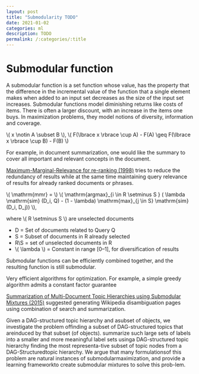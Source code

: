 ```yaml
---
layout: post
title: "Submodularity TODO"
date: 2021-01-02
categories: ml
description: TODO
permalink: /:categories/:title
---
```


[comment]: <> (image: /images/transformer-feed-forward.png)

<script src="https://polyfill.io/v3/polyfill.min.js?features=es6"></script>
<script id="MathJax-script" async src="https://cdn.jsdelivr.net/npm/mathjax@3/es5/tex-mml-chtml.js"></script>


# Submodular function

A submodular function is a set function whose value, has the property that the difference in the incremental value of the function that a single element makes when added to an input set decreases as the size of the input set increases. Submodular functions model diminishing returns like costs of items. There is often a larger discount, with an increase in the items one buys. In maximization problems, they model notions of diversity, information and coverage.

<div>
\( x \notin A \subset B \), 
\( F(\lbrace x \rbrace \cup A) - F(A) \geq F(\lbrace x \rbrace \cup B) - F(B) \)
</div>

For example, in document summarization, one would like the summary to cover all important and relevant concepts in the document.

[Maximum-Marginal-Relevance for re-ranking (1998)](https://www.cs.cmu.edu/~jgc/publication/The_Use_MMR_Diversity_Based_LTMIR_1998.pdf) tries to reduce the redundancy of results while at the same time maintaining query relevance of results for already ranked documents or phrases.

<div>
\( \mathrm{mmr} = \)
\( \mathrm{argmax}_{i \in R \setminus S } ( \lambda \mathrm{sim} (D_i, Q) - (1 - \lambda) \mathrm{max}_{j \in S} \mathrm{sim} (D_i, D_j)) \),
</div>

where \\( R \setminus S \\) are unselected documents
- D = Set of documents related to Query Q 
- S = Subset of documents in R already selected 
- R\S = set of unselected documents in R 
- \\( \lambda \\) = Constant in range [0–1], for diversification of results

Submodular functions can be efficiently combined together, and the resulting function is still submodular.

Very efficient algorithms for optimization. For example, a simple greedy algorithm admits a constant factor guarantee

[Summarization of Multi-Document Topic Hierarchies using Submodular Mixtures (2015)](https://www.aclweb.org/anthology/P15-1054.pdf)
suggested generating Wikipedia disambiguation pages using combination of search and summarization.

Given a DAG-structured topic hierarchy and asubset of objects, we investigate the problem offinding a subset of DAG-structured topics that areinduced by that subset (of objects).
summarize such large sets of labels into a smaller and more meaningful label sets usinga DAG-structured topic hierarchy
finding the most representa-tive subset of topic nodes from a DAG-Structuredtopic hierarchy. We argue that many formulationsof this problem are natural instances of submodularmaximization, and provide a learning frameworkto create submodular mixtures to solve this prob-lem.